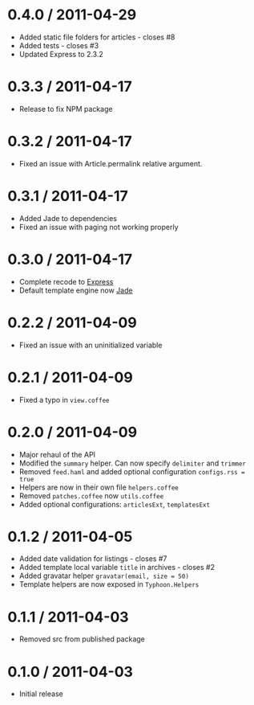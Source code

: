 0.4.0 / 2011-04-29
==================

  * Added static file folders for articles - closes #8
  * Added tests - closes #3
  * Updated Express to 2.3.2

0.3.3 / 2011-04-17
==================

  * Release to fix NPM package

0.3.2 / 2011-04-17
==================

  * Fixed an issue with Article.permalink relative argument.

0.3.1 / 2011-04-17
==================

  * Added Jade to dependencies
  * Fixed an issue with paging not working properly

0.3.0 / 2011-04-17
==================

  * Complete recode to [Express](http://expressjs.com)
  * Default template engine now [Jade](http://jade-lang.com)

0.2.2 / 2011-04-09
==================

  * Fixed an issue with an uninitialized variable

0.2.1 / 2011-04-09
==================

  * Fixed a typo in `view.coffee`

0.2.0 / 2011-04-09
==================

  * Major rehaul of the API
  * Modified the `summary` helper. Can now specify `delimiter` and `trimmer`
  * Removed `feed.haml` and added optional configuration `configs.rss = true`
  * Helpers are now in their own file `helpers.coffee`
  * Removed `patches.coffee` now `utils.coffee`
  * Added optional configurations: `articlesExt`, `templatesExt`

0.1.2 / 2011-04-05
==================

  * Added date validation for listings - closes #7
  * Added template local variable `title` in archives - closes #2
  * Added gravatar helper `gravatar(email, size = 50)`
  * Template helpers are now exposed in `Typhoon.Helpers`

0.1.1 / 2011-04-03
==================

  * Removed src from published package

0.1.0 / 2011-04-03
==================

  * Initial release
